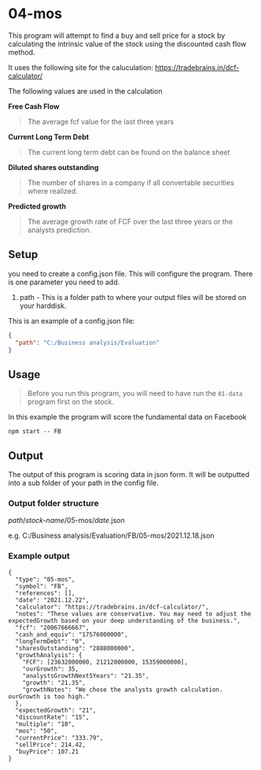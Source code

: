# 04-mos

This program will attempt to find a buy and sell price for a stock by calculating the intrinsic value of the stock using the discounted cash flow method.

It uses the following site for the caluculation: https://tradebrains.in/dcf-calculator/

The following values are used in the calculation

**Free Cash Flow**

> The average fcf value for the last three years

**Current Long Term Debt**

> The current long term debt can be found on the balance sheet

**Diluted shares outstanding**

> The number of shares in a company if all convertable securities where realized.

**Predicted growth**

> The average growth rate of FCF over the last three years or the analysts prediction.

## Setup

you need to create a config.json file. This will configure the program.
There is one parameter you need to add.

1. path - This is a folder path to where your output files will be stored on your harddisk.

This is an example of a config.json file:

```json
{
  "path": "C:/Business analysis/Evaluation"
}
```

## Usage

> Before you run this program, you will need to have run the `01-data` program first on the stock.

In this example the program will score the fundamental data on Facebook

`npm start -- FB`

## Output

The output of this program is scoring data in json form. It will be outputted into a sub folder of your path in the config file.

### Output folder structure

_path_/_stock-name_/05-mos/_date_.json

e.g.
C:/Business analysis/Evaluation/FB/05-mos/2021.12.18.json

### Example output

```
{
  "type": "05-mos",
  "symbol": "FB",
  "references": [],
  "date": "2021.12.22",
  "calculator": "https://tradebrains.in/dcf-calculator/",
  "notes": "These values are conservative. You may need to adjust the expectedGrowth based on your deep understanding of the business.",
  "fcf": "20067666667",
  "cash_and_equiv": "17576000000",
  "longTermDebt": "0",
  "sharesOutstanding": "2888000000",
  "growthAnalysis": {
    "FCF": [23632000000, 21212000000, 15359000000],
    "ourGrowth": 35,
    "analystsGrowthNext5Years": "21.35",
    "growth": "21.35",
    "growthNotes": "We chose the analysts growth calculation. ourGrowth is too high."
  },
  "expectedGrowth": "21",
  "discountRate": "15",
  "multiple": "10",
  "mos": "50",
  "currentPrice": "333.79",
  "sellPrice": 214.42,
  "buyPrice": 107.21
}
```
